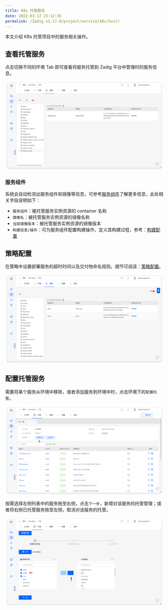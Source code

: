 ```yaml
---
title: K8s 托管服务
date: 2022-03-17 23:12:35
permalink: /Zadig v1.17.0/project/service/k8s/host/
---
```


本文介绍 K8s 托管项目中的服务相关操作。

## 查看托管服务

点击切换不同的环境 Tab 即可查看将服务托管到 Zadig 平台中管理时的服务信息。

![托管服务列表](../_images/k8s_host_service_list.png)

### 服务组件

系统会自动检测出服务组件和镜像等信息，可参考[服务组件](/cn/Zadig%20v1.17.0/quick-start/concepts/#服务组件)了解更多信息，此处相关字段说明如下：

- `服务组件`：被托管服务实例资源的 container 名称
- `镜像名`：被托管服务实例资源的镜像名称
- `当前镜像版本`：被托管服务实例资源的镜像版本
- `构建信息/操作`：可为服务组件配置构建操作，定义其构建过程，参考：[构建配置](/cn/Zadig%20v1.17.0/project/build)

## 策略配置

在策略中设置部署服务的超时时间以及交付物命名规则。细节可阅读：[策略配置](/cn/Zadig%20v1.17.0/project/service/k8s/#策略配置)。

![服务策略配置](../_images/host_service_strategy_config.png)

## 配置托管服务
需要将某个服务从环境中移除，或者添加服务到环境中时，点击环境下的`配置托管`。

![托管服务](../_images/env_delegate_project_overview.png)

按需选择左侧列表中的服务拖至右侧，点击`下一步`，新增对该服务的托管管理；或者将右侧已托管服务拖至左侧，取消对该服务的托管。

![配置托管](../_images/config_service_delegation.png)
